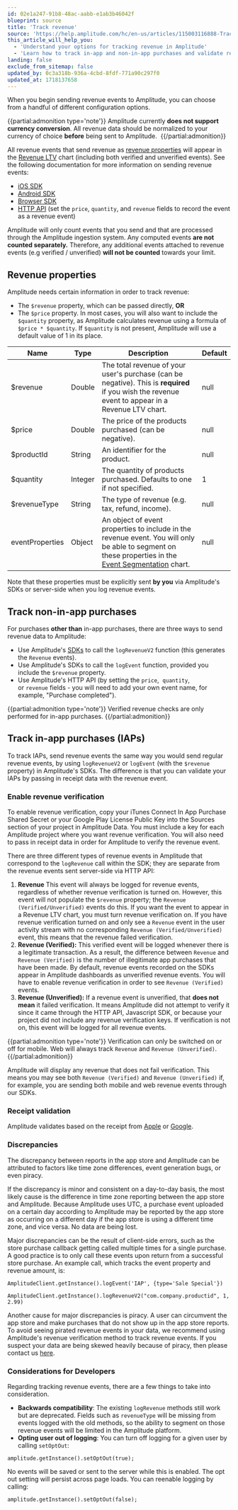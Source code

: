 ```yaml
---
id: 02e1a247-91b8-48ac-aabb-e1ab3b46042f
blueprint: source
title: 'Track revenue'
source: 'https://help.amplitude.com/hc/en-us/articles/115003116888-Track-revenue'
this_article_will_help_you:
  - 'Understand your options for tracking revenue in Amplitude'
  - 'Learn how to track in-app and non-in-app purchases and validate revenue data'
landing: false
exclude_from_sitemap: false
updated_by: 0c3a318b-936a-4cbd-8fdf-771a90c297f0
updated_at: 1718137658
---
```

When you begin sending revenue events to Amplitude, you can choose from a handful of different configuration options.

{{partial:admonition type='note'}}
Amplitude currently **does not support currency conversion**. All revenue data should be normalized to your currency of choice **before** being sent to Amplitude. 
{{/partial:admonition}}

All revenue events that send revenue as [revenue properties](#h_7a841611-ad4f-459a-98ce-073a4a1fe8e5) will appear in the [Revenue LTV](/analytics/charts/revenue-ltv/revenue-ltv-track-new-user-monetization) chart (including both verified and unverified events). See the following documentation for more information on sending revenue events:

* [iOS SDK](/docs/sdks/analytics/ios/ios-swift-sdk)
* [Android SDK](/docs/sdks/analytics/android/android-kotlin-sdk)
* [Browser SDK](/docs/sdks/analytics/browser/browser-sdk-2)
* [HTTP API](/docs/apis/analytics/http-v2) (set the `price`, `quantity`, and `revenue` fields to record the event as a revenue event)

Amplitude will only count events that you send and that are processed through the Amplitude ingestion system. Any computed events **are not counted separately.** Therefore, any additional events attached to revenue events (e.g verified / unverified) **will not be counted** towards your limit.

## Revenue properties

Amplitude needs certain information in order to track revenue:

* The `$revenue` property, which can be passed directly, **OR**
* The `$price` property. In most cases, you will also want to include the `$quantity` property, as Amplitude calculates revenue using a formula of `$price * $quantity`. If `$quantity` is not present, Amplitude will use a default value of 1 in its place.

| **Name** | **Type** | **Description** | **Default** |
| --- | --- | --- | --- |
| $revenue | Double | The total revenue of your user's purchase (can be negative). This is **required** if you wish the revenue event to appear in a Revenue LTV chart. | null |
| $price | Double | The price of the products purchased (can be negative).  | null |
| $productId | String | An identifier for the product. | null |
| $quantity | Integer | The quantity of products purchased. Defaults to one if not specified. | 1 |
| $revenueType | String | The type of revenue (e.g. tax, refund, income). | null |
| eventProperties | Object | An object of event properties to include in the revenue event. You will only be able to segment on these properties in the [Event Segmentation](/docs/analytics/charts/event-segmentation) chart. | null |

Note that these properties must be explicitly sent **by you** via Amplitude's SDKs or server-side when you log revenue events.

## Track non-in-app purchases

For purchases **other than** in-app purchases, there are three ways to send revenue data to Amplitude:

* Use Amplitude's [SDKs](/docs/sdks/analytics) to call the `logRevenueV2` function (this generates the `Revenue` events).
* Use Amplitude's SDKs to call the `logEvent` function, provided you include the `$revenue` property.
* Use Amplitude's HTTP API (by setting the `price`,  `quantity`, or `revenue` fields - you will need to add your own event name, for example, "Purchase completed").

{{partial:admonition type='note'}}
Verified revenue checks are only performed for in-app purchases.
{{/partial:admonition}}

## Track in-app purchases (IAPs)

To track IAPs, send revenue events the same way you would send regular revenue events, by using `logRevenueV2` or `logEvent` (with the `$revenue` property) in Amplitude's SDKs. The difference is that you can validate your IAPs by passing in receipt data with the revenue event.

### Enable revenue verification

To enable revenue verification, copy your iTunes Connect In App Purchase Shared Secret or your Google Play License Public Key into the Sources section of your project in Amplitude Data. You must include a key for each Amplitude project where you want revenue verification. You will also need to pass in receipt data in order for Amplitude to verify the revenue event.

There are three different types of revenue events in Amplitude that correspond to the `logRevenue` call within the SDK; they are separate from the revenue events sent server-side via HTTP API:

1. **Revenue** This event will always be logged for revenue events, regardless of whether revenue verification is turned on. However, this event will not populate the `$revenue` property; the `Revenue (Verified/Unverified)` events do this. If you want the event to appear in a Revenue LTV chart, you must turn revenue verification on. If you have revenue verification turned on and only see a `Revenue` event in the user activity stream with no corresponding `Revenue (Verified/Unverified)` event, this means that the revenue failed verification.
2. **Revenue (Verified):** This verified event will be logged whenever there is a legitimate transaction. As a result, the difference between `Revenue` and `Revenue (Verified)` is the number of illegitimate app purchases that have been made. By default, revenue events recorded on the SDKs appear in Amplitude dashboards as unverified revenue events. You will have to enable revenue verification in order to see `Revenue (Verified)` events.
3. **Revenue (Unverified):** If a revenue event is unverified, that **does not mean** it failed verification. It means Amplitude did not attempt to verify it since it came through the HTTP API, Javascript SDK, or because your project did not include any revenue verification keys. If verification is not on, this event will be logged for all revenue events.

{{partial:admonition type='note'}}
Verification can only be switched on or off for mobile. Web will always track `Revenue` and `Revenue (Unverified)`.
{{/partial:admonition}}

Amplitude will display any revenue that does not fail verification. This means you may see both `Revenue (Verified)` and `Revenue (Unverified)` if, for example, you are sending both mobile and web revenue events through our SDKs.

### Receipt validation

Amplitude validates based on the receipt from [Apple](https://developer.apple.com/library/content/releasenotes/General/ValidateAppStoreReceipt/Chapters/ValidateRemotely.html#//apple_ref/doc/uid/TP40010573-CH104-SW1) or [Google](https://developer.android.com/google/play/billing/billing_integrate.html#Purchase).

### Discrepancies

The discrepancy between reports in the app store and Amplitude can be attributed to factors like time zone differences, event generation bugs, or even piracy.

If the discrepancy is minor and consistent on a day-to-day basis, the most likely cause is the difference in time zone reporting between the app store and Amplitude. Because Amplitude uses UTC, a purchase event uploaded on a certain day according to Amplitude may be reported by the app store as occurring on a different day if the app store is using a different time zone, and vice versa. No data are being lost.

Major discrepancies can be the result of client-side errors, such as the store purchase callback getting called multiple times for a single purchase. A good practice is to only call these events upon return from a successful store purchase. An example call, which tracks the event property and revenue amount, is:

```
AmplitudeClient.getInstance().logEvent('IAP', {type='Sale Special'})

```

```
AmplitudeClient.getInstance().logRevenueV2("com.company.productid", 1, 2.99)

```

Another cause for major discrepancies is piracy. A user can circumvent the app store and make purchases that do not show up in the app store reports. To avoid seeing pirated revenue events in your data, we recommend using Amplitude's revenue verification method to track revenue events. If you suspect your data are being skewed heavily because of piracy, then please contact us [here](/hc/en-us/requests/new).

### Considerations for Developers

Regarding tracking revenue events, there are a few things to take into consideration. 

* **Backwards compatibility**: The existing `logRevenue` methods still work but are deprecated. Fields such as `revenueType` will be missing from events logged with the old methods, so the ability to segment on those revenue events will be limited in the Amplitude platform.
* **Opting user out of logging**: You can turn off logging for a given user by calling `setOptOut`:

```
amplitude.getInstance().setOptOut(true);

```

No events will be saved or sent to the server while this is enabled. The opt out setting will persist across page loads. You can reenable logging by calling:

```
amplitude.getInstance().setOptOut(false);

```